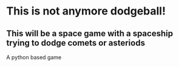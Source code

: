 # This is not anymore dodgeball!
## This will be a space game with a spaceship trying to dodge comets or asteriods

A python based game
